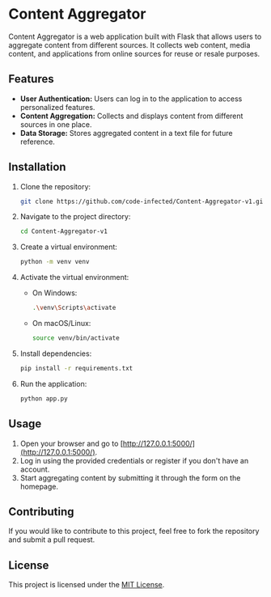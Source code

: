 # Content Aggregator

Content Aggregator is a web application built with Flask that allows users to aggregate content from different sources. It collects web content, media content, and applications from online sources for reuse or resale purposes.

## Features

- **User Authentication:** Users can log in to the application to access personalized features.
- **Content Aggregation:** Collects and displays content from different sources in one place.
- **Data Storage:** Stores aggregated content in a text file for future reference.

## Installation

1. Clone the repository:

   ```bash
   git clone https://github.com/code-infected/Content-Aggregator-v1.git
   ```

2. Navigate to the project directory:

   ```bash
   cd Content-Aggregator-v1
   ```

3. Create a virtual environment:

   ```bash
   python -m venv venv
   ```

4. Activate the virtual environment:

   - On Windows:

     ```bash
     .\venv\Scripts\activate
     ```

   - On macOS/Linux:

     ```bash
     source venv/bin/activate
     ```

5. Install dependencies:

   ```bash
   pip install -r requirements.txt
   ```

6. Run the application:

   ```bash
   python app.py
   ```

## Usage

1. Open your browser and go to [http://127.0.0.1:5000/](http://127.0.0.1:5000/).
2. Log in using the provided credentials or register if you don't have an account.
3. Start aggregating content by submitting it through the form on the homepage.

## Contributing

If you would like to contribute to this project, feel free to fork the repository and submit a pull request.

## License

This project is licensed under the [MIT License](LICENSE).

